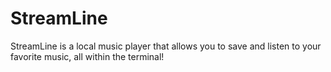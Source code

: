 # StreamLine
StreamLine is a local music player that allows you to save and listen to your favorite music, all within the terminal!
